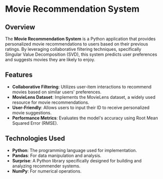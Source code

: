 # Movie Recommendation System

## Overview

The **Movie Recommendation System** is a Python application that provides personalized movie recommendations to users based on their previous ratings. By leveraging collaborative filtering techniques, specifically Singular Value Decomposition (SVD), this system predicts user preferences and suggests movies they are likely to enjoy.

## Features

- **Collaborative Filtering**: Utilizes user-item interactions to recommend movies based on similar users' preferences.
- **MovieLens Dataset**: Implements the MovieLens dataset, a widely used resource for movie recommendations.
- **User-Friendly**: Allows users to input their ID to receive personalized movie suggestions.
- **Performance Metrics**: Evaluates the model's accuracy using Root Mean Squared Error (RMSE).

## Technologies Used

- **Python**: The programming language used for implementation.
- **Pandas**: For data manipulation and analysis.
- **Surprise**: A Python library specifically designed for building and analyzing recommender systems.
- **NumPy**: For numerical operations.
